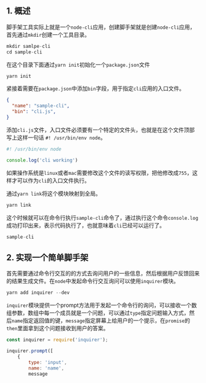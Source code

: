 ## 1. 概述

脚手架工具实际上就是一个```node-cli```应用，创建脚手架就是创建```node-cli```应用，首先通过```mkdir```创建一个工具目录。

```js
mkdir samlpe-cli
cd sample-cli
```

在这个目录下面通过```yarn init```初始化一个```package.json```文件

```js
yarn init
```

紧接着需要在```package.json```中添加```bin```字段，用于指定```cli```应用的入口文件。

```json
{
  "name": "sample-cli",
  "bin": "cli.js",
}
```

添加```cli.js```文件，入口文件必须要有一个特定的文件头，也就是在这个文件顶部写上这样一句话 ```#! /usr/bin/env node```。

```js
#! /usr/bin/env node

console.log('cli working')
```

如果操作系统是```linux```或者```mac```需要修改这个文件的读写权限，把他修改成```755```，这样才可以作为```cli```的入口文件执行。

通过```yarn link```将这个模块映射到全局。

```js
yarn link
```

这个时候就可以在命令行执行```sample-cli```命令了，通过执行这个命令```console.log```成功打印出来，表示代码执行了，也就意味着```cli```已经可以运行了。

```js
sample-cli
```

## 2. 实现一个简单脚手架


首先需要通过命令行交互的的方式去询问用户的一些信息，然后根据用户反馈回来的结果生成文件。在```node```中发起命令行交互询问可以使用```inquirer```模块。

```s
yarn add inquirer --dev
```

```inquirer```模块提供一个prompt方法用于发起一个命令行的询问，可以接收一个数组参数，数组中每一个成员就是一个问题，可以通过```type```指定问题输入方式，然后```name```指定返回值的键，```message```指定屏幕上给用户的一个提示，在```promise```的```then```里面拿到这个问题接收到用户的答案。

```js
const inquirer = require('inquirer');

inquirer.prompt([
    {
        type: 'input',
        name: 'name',
        message